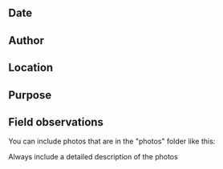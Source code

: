 

## Date



## Author



## Location



## Purpose



## Field observations



You can include photos that are in the "photos" folder like this:



Always include a detailed description of the photos


